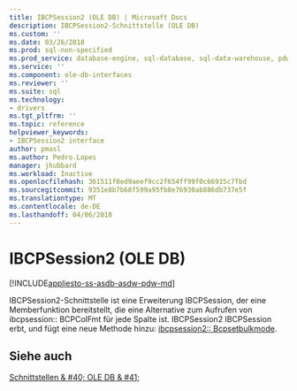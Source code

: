 ```yaml
---
title: IBCPSession2 (OLE DB) | Microsoft Docs
description: IBCPSession2-Schnittstelle (OLE DB)
ms.custom: ''
ms.date: 03/26/2018
ms.prod: sql-non-specified
ms.prod_service: database-engine, sql-database, sql-data-warehouse, pdw
ms.service: ''
ms.component: ole-db-interfaces
ms.reviewer: ''
ms.suite: sql
ms.technology:
- drivers
ms.tgt_pltfrm: ''
ms.topic: reference
helpviewer_keywords:
- IBCPSession2 interface
author: pmasl
ms.author: Pedro.Lopes
manager: jhubbard
ms.workload: Inactive
ms.openlocfilehash: 361511f0ed9aeef9cc2f654ff99f0c66915c7fbd
ms.sourcegitcommit: 9351e8b7b68f599a95fb8e76930ab886db737e5f
ms.translationtype: MT
ms.contentlocale: de-DE
ms.lasthandoff: 04/06/2018
---
```

# <a name="ibcpsession2-ole-db"></a>IBCPSession2 (OLE DB)
[!INCLUDE[appliesto-ss-asdb-asdw-pdw-md](../../../includes/appliesto-ss-asdb-asdw-pdw-md.md)]

  IBCPSession2-Schnittstelle ist eine Erweiterung IBCPSession, der eine Memberfunktion bereitstellt, die eine Alternative zum Aufrufen von ibcpsession:: BCPColFmt für jede Spalte ist.  IBCPSession2 IBCPSession erbt, und fügt eine neue Methode hinzu: [ibcpsession2:: Bcpsetbulkmode](../../oledb/ole-db-interfaces/ibcpsession2-bcpsetbulkmode.md).  
  
## <a name="see-also"></a>Siehe auch  
 [Schnittstellen & #40; OLE DB & #41;](../../oledb/ole-db-interfaces/oledb-driver-for-sql-server-ole-db-interfaces.md)
  
  
